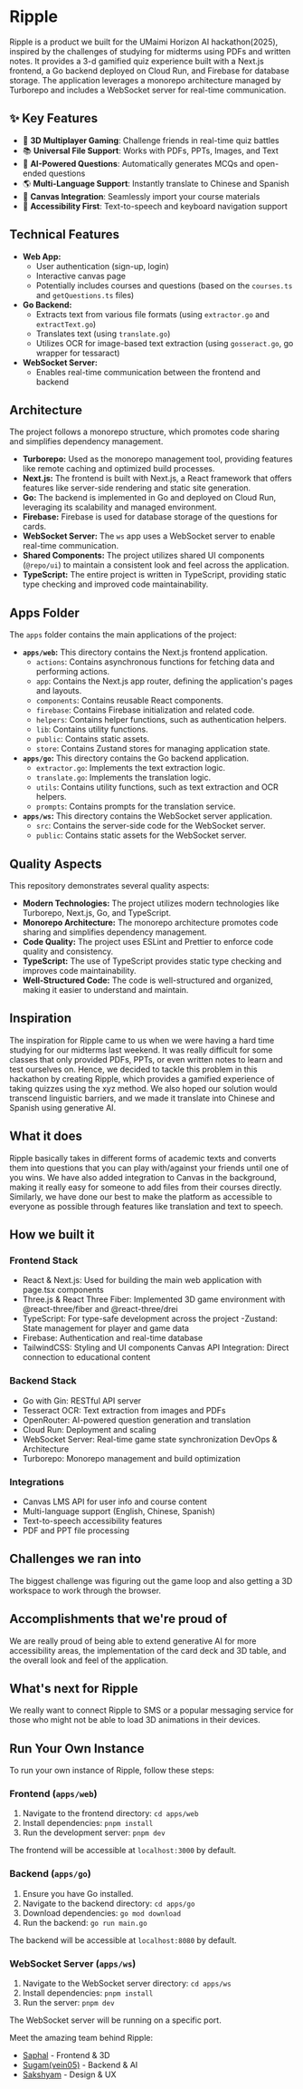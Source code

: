 # Ripple

Ripple is a product we built for the UMaimi Horizon AI hackathon(2025), inspired by the challenges of studying for midterms using PDFs and written notes. It provides a 3-d gamified quiz experience built with a Next.js frontend, a Go backend deployed on Cloud Run, and Firebase for database storage. The application leverages a monorepo architecture managed by Turborepo and includes a WebSocket server for real-time communication.

## ✨ Key Features

- 🎲 **3D Multiplayer Gaming**: Challenge friends in real-time quiz battles
- 📚 **Universal File Support**: Works with PDFs, PPTs, Images, and Text
- 🤖 **AI-Powered Questions**: Automatically generates MCQs and open-ended questions
- 🌎 **Multi-Language Support**: Instantly translate to Chinese and Spanish
- 📱 **Canvas Integration**: Seamlessly import your course materials
- 🎯 **Accessibility First**: Text-to-speech and keyboard navigation support

## Technical Features

*   **Web App:**
    *   User authentication (sign-up, login)
    *   Interactive canvas page
    *   Potentially includes courses and questions (based on the `courses.ts` and `getQuestions.ts` files)
*   **Go Backend:**
    *   Extracts text from various file formats (using `extractor.go` and `extractText.go`)
    *   Translates text (using `translate.go`)
    *   Utilizes OCR for image-based text extraction (using `gosseract.go`, go wrapper for tessaract) 
*   **WebSocket Server:**
    *   Enables real-time communication between the frontend and backend

## Architecture

The project follows a monorepo structure, which promotes code sharing and simplifies dependency management.

*   **Turborepo:** Used as the monorepo management tool, providing features like remote caching and optimized build processes.
*   **Next.js:** The frontend is built with Next.js, a React framework that offers features like server-side rendering and static site generation.
*   **Go:** The backend is implemented in Go and deployed on Cloud Run, leveraging its scalability and managed environment.
*   **Firebase:** Firebase is used for database storage of the questions for cards.
*   **WebSocket Server:** The `ws` app uses a WebSocket server to enable real-time communication.
*   **Shared Components:** The project utilizes shared UI components (`@repo/ui`) to maintain a consistent look and feel across the application.
*   **TypeScript:** The entire project is written in TypeScript, providing static type checking and improved code maintainability.

## Apps Folder

The `apps` folder contains the main applications of the project:

*   **`apps/web`:** This directory contains the Next.js frontend application.
    *   `actions`: Contains asynchronous functions for fetching data and performing actions.
    *   `app`: Contains the Next.js app router, defining the application's pages and layouts.
    *   `components`: Contains reusable React components.
    *   `firebase`: Contains Firebase initialization and related code.
    *   `helpers`: Contains helper functions, such as authentication helpers.
    *   `lib`: Contains utility functions.
    *   `public`: Contains static assets.
    *   `store`: Contains Zustand stores for managing application state.
*   **`apps/go`:** This directory contains the Go backend application.
    *   `extractor.go`: Implements the text extraction logic.
    *   `translate.go`: Implements the translation logic.
    *   `utils`: Contains utility functions, such as text extraction and OCR helpers.
    *   `prompts`: Contains prompts for the translation service.
*   **`apps/ws`:** This directory contains the WebSocket server application.
    *   `src`: Contains the server-side code for the WebSocket server.
    *   `public`: Contains static assets for the WebSocket server.

## Quality Aspects

This repository demonstrates several quality aspects:

*   **Modern Technologies:** The project utilizes modern technologies like Turborepo, Next.js, Go, and TypeScript.
*   **Monorepo Architecture:** The monorepo architecture promotes code sharing and simplifies dependency management.
*   **Code Quality:** The project uses ESLint and Prettier to enforce code quality and consistency.
*   **TypeScript:** The use of TypeScript provides static type checking and improves code maintainability.
*   **Well-Structured Code:** The code is well-structured and organized, making it easier to understand and maintain.

## Inspiration

The inspiration for Ripple came to us when we were having a hard time studying for our midterms last weekend. It was really difficult for some classes that only provided PDFs, PPTs, or even written notes to learn and test ourselves on. Hence, we decided to tackle this problem in this hackathon by creating Ripple, which provides a gamified experience of taking quizzes using the xyz method. We also hoped our solution would transcend linguistic barriers, and we made it translate into Chinese and Spanish using generative AI.

## What it does

Ripple basically takes in different forms of academic texts and converts them into questions that you can play with/against your friends until one of you wins. We have also added integration to Canvas in the background, making it really easy for someone to add files from their courses directly. Similarly, we have done our best to make the platform as accessible to everyone as possible through features like translation and text to speech.

## How we built it

### Frontend Stack

- React & Next.js: Used for building the main web application with page.tsx components
- Three.js & React Three Fiber: Implemented 3D game environment with @react-three/fiber and @react-three/drei
- TypeScript: For type-safe development across the project
-Zustand: State management for player and game data
- Firebase: Authentication and real-time database
- TailwindCSS: Styling and UI components
Canvas API Integration: Direct connection to educational content

### Backend Stack

- Go with Gin: RESTful API server
- Tesseract OCR: Text extraction from images and PDFs
- OpenRouter: AI-powered question generation and translation
- Cloud Run: Deployment and scaling
- WebSocket Server: Real-time game state synchronization
DevOps & Architecture
- Turborepo: Monorepo management and build optimization

### Integrations

- Canvas LMS API for user info and course content
- Multi-language support (English, Chinese, Spanish)
- Text-to-speech accessibility features
- PDF and PPT file processing

## Challenges we ran into

The biggest challenge was figuring out the game loop and also getting a 3D workspace to work through the browser.

## Accomplishments that we're proud of

We are really proud of being able to extend generative AI for more accessibility areas, the implementation of the card deck and 3D table, and the overall look and feel of the application.

## What's next for Ripple

We really want to connect Ripple to SMS or a popular messaging service for those who might not be able to load 3D animations in their devices.

## Run Your Own Instance

To run your own instance of Ripple, follow these steps:

### Frontend (`apps/web`)

1.  Navigate to the frontend directory: `cd apps/web`
2.  Install dependencies: `pnpm install`
3.  Run the development server: `pnpm dev`

The frontend will be accessible at `localhost:3000` by default.

### Backend (`apps/go`)

1.  Ensure you have Go installed.
2.  Navigate to the backend directory: `cd apps/go`
3.  Download dependencies: `go mod download`
4.  Run the backend: `go run main.go`

The backend will be accessible at `localhost:8080` by default.

### WebSocket Server (`apps/ws`)

1.  Navigate to the WebSocket server directory: `cd apps/ws`
2.  Install dependencies: `pnpm install`
3.  Run the server: `pnpm dev`

The WebSocket server will be running on a specific port.


Meet the amazing team behind Ripple:

- [Saphal](https://github.com/saphalpdyl) - Frontend & 3D
- [Sugam(vein05)](https://github.com/vein05) - Backend & AI
- [Sakshyam](https://github.com/S-Sigdel) - Design & UX
